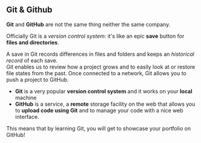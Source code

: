 ## Git & Github

**Git** and **GitHub** are not the same thing neither the same company.

Officially Git is a *version control system*: it's like an epic **save** button for **files and directories**.

A save in Git records differences in files and folders and keeps an *historical record* of each save.<br>
Git enables us to review how a project grows and to easily look at or restore file states from the past.
Once connected to a network, Git allows you to push a project to GitHub.

- **Git** is a very popular **version control system** and it works on your **local** machine
- **GitHub** is a service, a **remote** storage facility on the web that allows you to **upload code using Git** and to manage your code with a nice web interface.<br>

This means that by learning Git, you will get to showcase your portfolio on GitHub!
